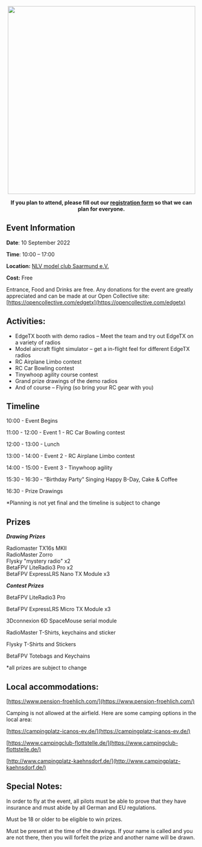 <p></p> 
<p align="center">
<a><img src="https://github.com/phileville/edgetx.github.io/blob/master/images/EXTFEST.png?raw=true" align="center" width="497"></a>
</P>

<p align="center"><strong>If you plan to attend, please fill out our <a href="https://forms.gle/m2vYJsB1rYBU3pMh6">registration form</a> so that we can plan for everyone.</strong>
</p>

## **Event Information**

**Date**: 10 September 2022

**Time**: 10:00 – 17:00

**Location:** [NLV model club Saarmund e.V.](https://goo.gl/maps/Apm9M4Xu2A2UBwNLA)

**Cost:** Free

Entrance, Food and Drinks are free.  Any donations for the event are greatly appreciated and can be made at our Open Collective site: [https://opencollective.com/edgetx](https://opencollective.com/edgetx)

## **Activities:**

- EdgeTX booth with demo radios – Meet the team and try out EdgeTX on a variety of radios
- Model aircraft flight simulator – get a in-flight feel for different EdgeTX radios
- RC Airplane Limbo contest
- RC Car Bowling contest
- Tinywhoop agility course contest
- Grand prize drawings of the demo radios
- And of course – Flying (so bring your RC gear with you)

## Timeline

10:00 - Event Begins

11:00 - 12:00 - Event 1 - RC Car Bowling contest

12:00 - 13:00 - Lunch

13:00 - 14:00 - Event 2 - RC Airplane Limbo contest

14:00 - 15:00 - Event 3 - Tinywhoop agility

15:30 - 16:30 - “Birthday Party” Singing Happy B-Day, Cake & Coffee

16:30 - Prize Drawings

*Planning is not yet final and the timeline is subject to change

## Prizes

***Drawing Prizes***

Radiomaster TX16s MKII<br/>
RadioMaster Zorro<br/>
Flysky "mystery radio" x2<br/>
BetaFPV LiteRadio3 Pro x2<br/>
BetaFPV ExpressLRS Nano TX Module x3<br/>


***Contest Prizes***

BetaFPV LiteRadio3 Pro

BetaFPV ExpressLRS Micro TX Module x3

3Dconnexion 6D SpaceMouse serial module

RadioMaster T-Shirts, keychains and sticker

Flysky T-Shirts and Stickers

BetaFPV Totebags and Keychains

*all prizes are subject to change

## **Local accommodations:**

[https://www.pension-froehlich.com/](https://www.pension-froehlich.com/)

Camping is not allowed at the airfield. Here are some camping options in the local area:

[https://campingplatz-icanos-ev.de/](https://campingplatz-icanos-ev.de/)

[https://www.campingclub-flottstelle.de/](https://www.campingclub-flottstelle.de/)

[http://www.campingplatz-kaehnsdorf.de/](http://www.campingplatz-kaehnsdorf.de/)

## **Special Notes:**

In order to fly at the event, all pilots must be able to prove that they have insurance and must abide by all German and EU regulations.

Must be 18 or older to be eligible to win prizes.

Must be present at the time of the drawings. If your name is called and you are not there, then you will forfeit the prize and another name will be drawn.